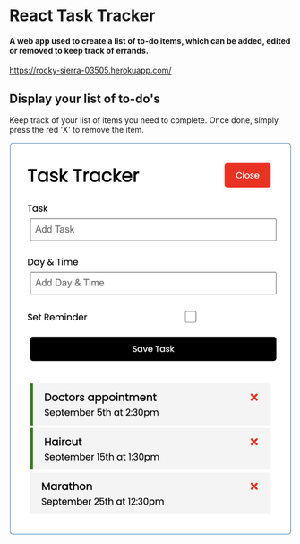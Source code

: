 # React Task Tracker

#### A web app used to create a list of to-do items, which can be added, edited or removed to keep track of errands.

https://rocky-sierra-03505.herokuapp.com/

## Display your list of to-do's
Keep track of your list of items you need to complete. Once done, simply press the red 'X' to remove the item.

![Home Interface](https://github.com/jtabba/Task-Tracker/blob/main/images/edit.png)

